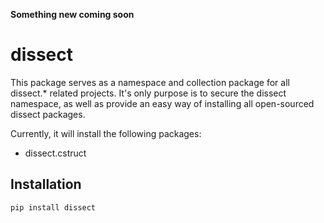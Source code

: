 **Something new coming soon**

# dissect
This package serves as a namespace and collection package for all dissect.\* related projects. It's only purpose is to secure the dissect namespace, as well as provide an easy way of installing all open-sourced dissect packages.

Currently, it will install the following packages:
- dissect.cstruct

## Installation
```
pip install dissect
```
